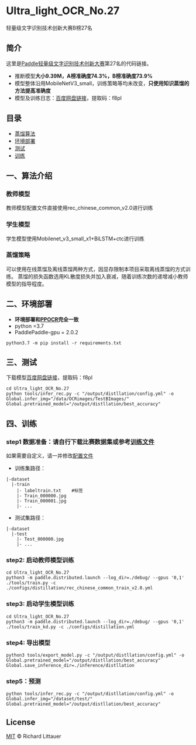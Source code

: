 # Ultra_light_OCR_No.27
轻量级文字识别技术创新大赛B榜27名

## 简介
这里是[Paddle轻量级文字识别技术创新大赛](https://aistudio.baidu.com/aistudio/competition/detail/75)第27名的代码链接。
- 推断模型**大小9.39M，A榜准确度74.3%，B榜准确度73.9%**
- 模型整体沿用MobileNetV3_small，训练策略等均未改变，**只使用知识蒸馏的方法提高准确度**
- 模型及训练日志：[百度网盘链接](https://pan.baidu.com/s/1y5cGG6CtZ4OI0BHrt2iosw)，提取码：f8pl 

## 目录
- [蒸馏算法](#一、算法介绍)
- [环境部署](#二、环境部署)
- [测试](#三、测试)
- [训练](#四、训练)

## 一、算法介绍
### 教师模型
教师模型配置文件直接使用rec_chinese_common_v2.0进行训练
### 学生模型
学生模型使用Mobilenet_v3_small_x1+BiLSTM+ctc进行训练
### 蒸馏策略
可以使用在线蒸馏及离线蒸馏两种方式，因显存限制本项目采取离线蒸馏的方式训练。
蒸馏的损失函数选用KL散度损失并加入衰减，随着训练次数的递增减小教师模型的指导程度。

## 二、环境部署
- **环境部署和[PPOCR](https://github.com/PaddlePaddle/PaddleOCR)完全一致**
- python =3.7
- PaddlePaddle-gpu = 2.0.2
```
python3.7 -m pip install -r requirements.txt
```

## 三、测试
下载模型[百度网盘链接](https://pan.baidu.com/s/1y5cGG6CtZ4OI0BHrt2iosw)，提取码：f8pl 
```
cd Ultra_light_OCR_No.27
python tools/infer_rec.py -c "/output/distllation/config.yml" -o Global.infer_img="/data/OCRimages/TestBImages/" Global.pretrained_model="/output/distllation/best_accuracy"
```

## 四、训练
### step1 数据准备：请自行下载比赛数据集或参考[训练文件](https://github.com/simplify23/PaddleOCR/blob/release/2.1/doc/doc_ch/recognition.md )
如果需要自定义，请一并修改[配置文件](configs/)
- 训练集路径：
```
|-dataset
  |-train
    |- labeltrain.txt    #标签
    |- Train_000000.jpg
    |- Train_000001.jpg
    |- ...
```

- 测试集路径：
```
|-dataset
  |-test
    |- Test_000000.jpg
    |- ...
```

### step2: 启动教师模型训练
```
cd Ultra_light_OCR_No.27
python3 -m paddle.distributed.launch --log_dir=./debug/ --gpus '0,1' ./tools/train.py -c ./configs/distillation/rec_chinese_common_train_v2.0.yml
```

### step3: 启动学生模型训练
```
cd Ultra_light_OCR_No.27
python3 -m paddle.distributed.launch --log_dir=./debug/ --gpus '0,1' ./tools/train_kd.py -c ./configs/distillation.yml
```

### step4: 导出模型
```
python3 tools/export_model.py -c "/output/distllation/config.yml" -o Global.pretrained_model="/output/distllation/best_accuracy" Global.save_inference_dir=./inference/distllation
```
### step5：预测
```
python tools/infer_rec.py -c "/output/distllation/config.yml" -o Global.infer_img="/dataset/test/" Global.pretrained_model="/output/distllation/best_accuracy"
```

## License

[MIT](LICENSE) © Richard Littauer
